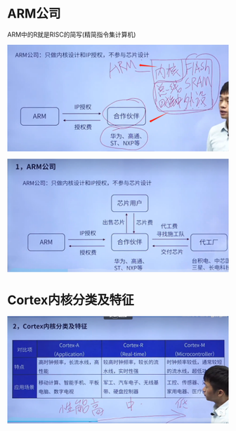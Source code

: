 # ARM公司

ARM中的R就是RISC的简写(精简指令集计算机)

![image-20231031205818680](assets/image-20231031205818680.png)

![image-20231031210155423](assets/image-20231031210155423.png)

# Cortex内核分类及特征

![image-20231031210837239](assets/image-20231031210837239.png)